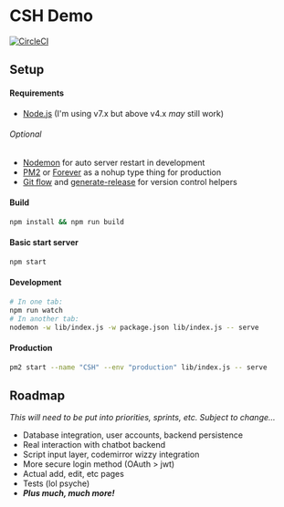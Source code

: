 CSH Demo
========

[![CircleCI](https://circleci.com/gh/MaffooBristol/csh-demo/tree/master.svg?style=svg)](https://circleci.com/gh/MaffooBristol/csh-demo/tree/master)

## Setup

#### Requirements

* [Node.js](nodejs.org) (I'm using v7.x but above v4.x _may_ still work)

###### Optional
* [Nodemon](https://github.com/remy/nodemon) for auto server restart in development
* [PM2](http://pm2.keymetrics.io/) or [Forever](https://github.com/foreverjs/forever) as a nohup type thing for production
* [Git flow](https://github.com/nvie/gitflow) and [generate-release](https://www.npmjs.com/package/generate-release) for version control helpers

#### Build

```bash
npm install && npm run build
```

#### Basic start server

```bash
npm start
```

#### Development

```bash
# In one tab:
npm run watch
# In another tab:
nodemon -w lib/index.js -w package.json lib/index.js -- serve
```

#### Production

```bash
pm2 start --name "CSH" --env "production" lib/index.js -- serve
```

## Roadmap

_This will need to be put into priorities, sprints, etc. Subject to change..._

* Database integration, user accounts, backend persistence
* Real interaction with chatbot backend
* Script input layer, codemirror wizzy integration
* More secure login method (OAuth > jwt)
* Actual add, edit, etc pages
* Tests (lol psyche)
* ***Plus much, much more!***

